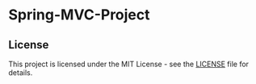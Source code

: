 # Spring-MVC-Project

## License

This project is licensed under the MIT License - see the [LICENSE](LICENSE) file for details.
